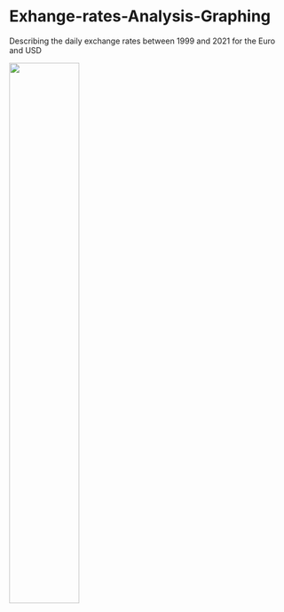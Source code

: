 # Exhange-rates-Analysis-Graphing
Describing the daily exchange rates between 1999 and 2021 for the Euro and USD



<img src="https://user-images.githubusercontent.com/90579801/136490328-52b8a4b5-b2af-48ed-a0b7-cc2fbc5be5bc.png" width=50% height=50%>
